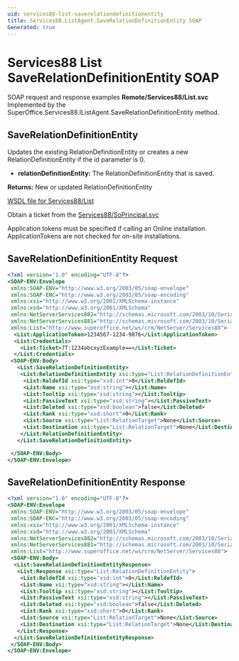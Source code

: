 ```yaml
---
uid: services88-list-saverelationdefinitionentity
title: Services88.ListAgent.SaveRelationDefinitionEntity SOAP
Generated: true
---
```


# Services88 List SaveRelationDefinitionEntity SOAP

SOAP request and response examples **Remote/Services88/List.svc**
Implemented by the <see cref="M:SuperOffice.Services88.IListAgent.SaveRelationDefinitionEntity">SuperOffice.Services88.IListAgent.SaveRelationDefinitionEntity</see> method.

## SaveRelationDefinitionEntity

Updates the existing RelationDefinitionEntity or creates a new RelationDefinitionEntity if the id parameter is 0.

* **relationDefinitionEntity:** The RelationDefinitionEntity that is saved.

**Returns:** New or updated RelationDefinitionEntity


[WSDL file for Services88/List](../Services88-List.md)

Obtain a ticket from the [Services88/SoPrincipal.svc](../SoPrincipal/index.md)

Application tokens must be specified if calling an Online installation. ApplicationTokens are not checked for on-site installations.

## SaveRelationDefinitionEntity Request

```xml
<?xml version="1.0" encoding="UTF-8"?>
<SOAP-ENV:Envelope
 xmlns:SOAP-ENV="http://www.w3.org/2003/05/soap-envelope"
 xmlns:SOAP-ENC="http://www.w3.org/2003/05/soap-encoding"
 xmlns:xsi="http://www.w3.org/2001/XMLSchema-instance"
 xmlns:xsd="http://www.w3.org/2001/XMLSchema"
 xmlns:NetServerServices882="http://schemas.microsoft.com/2003/10/Serialization/Arrays"
 xmlns:NetServerServices881="http://schemas.microsoft.com/2003/10/Serialization/"
 xmlns:List="http://www.superoffice.net/ws/crm/NetServer/Services88">
  <List:ApplicationToken>1234567-1234-9876</List:ApplicationToken>
  <List:Credentials>
    <List:Ticket>7T:1234abcxyzExample==</List:Ticket>
  </List:Credentials>
 <SOAP-ENV:Body>
   <List:SaveRelationDefinitionEntity>
    <List:RelationDefinitionEntity xsi:type="List:RelationDefinitionEntity">
     <List:ReldefId xsi:type="xsd:int">0</List:ReldefId>
     <List:Name xsi:type="xsd:string"></List:Name>
     <List:Tooltip xsi:type="xsd:string"></List:Tooltip>
     <List:PassiveText xsi:type="xsd:string"></List:PassiveText>
     <List:Deleted xsi:type="xsd:boolean">false</List:Deleted>
     <List:Rank xsi:type="xsd:short">0</List:Rank>
     <List:Source xsi:type="List:RelationTarget">None</List:Source>
     <List:Destination xsi:type="List:RelationTarget">None</List:Destination>
    </List:RelationDefinitionEntity>
   </List:SaveRelationDefinitionEntity>

 </SOAP-ENV:Body>
</SOAP-ENV:Envelope>

```


## SaveRelationDefinitionEntity Response

```xml
<?xml version="1.0" encoding="UTF-8"?>
<SOAP-ENV:Envelope
 xmlns:SOAP-ENV="http://www.w3.org/2003/05/soap-envelope"
 xmlns:SOAP-ENC="http://www.w3.org/2003/05/soap-encoding"
 xmlns:xsi="http://www.w3.org/2001/XMLSchema-instance"
 xmlns:xsd="http://www.w3.org/2001/XMLSchema"
 xmlns:NetServerServices882="http://schemas.microsoft.com/2003/10/Serialization/Arrays"
 xmlns:NetServerServices881="http://schemas.microsoft.com/2003/10/Serialization/"
 xmlns:List="http://www.superoffice.net/ws/crm/NetServer/Services88">
 <SOAP-ENV:Body>
  <List:SaveRelationDefinitionEntityResponse>
   <List:Response xsi:type="List:RelationDefinitionEntity">
    <List:ReldefId xsi:type="xsd:int">0</List:ReldefId>
    <List:Name xsi:type="xsd:string"></List:Name>
    <List:Tooltip xsi:type="xsd:string"></List:Tooltip>
    <List:PassiveText xsi:type="xsd:string"></List:PassiveText>
    <List:Deleted xsi:type="xsd:boolean">false</List:Deleted>
    <List:Rank xsi:type="xsd:short">0</List:Rank>
    <List:Source xsi:type="List:RelationTarget">None</List:Source>
    <List:Destination xsi:type="List:RelationTarget">None</List:Destination>
   </List:Response>
  </List:SaveRelationDefinitionEntityResponse>
 </SOAP-ENV:Body>
</SOAP-ENV:Envelope>

```

